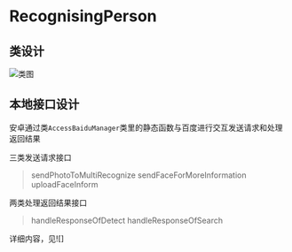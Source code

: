 # RecognisingPerson
## 类设计

![类图](https://orange-ke.github.io/RecognisingPerson/class.jpg)

## 本地接口设计

安卓通过类`AccessBaiduManager`类里的静态函数与百度进行交互发送请求和处理返回结果

三类发送请求接口

> sendPhotoToMultiRecognize
> sendFaceForMoreInformation
> uploadFaceInform

两类处理返回结果接口

> handleResponseOfDetect
> handleResponseOfSearch

详细内容，见![]
